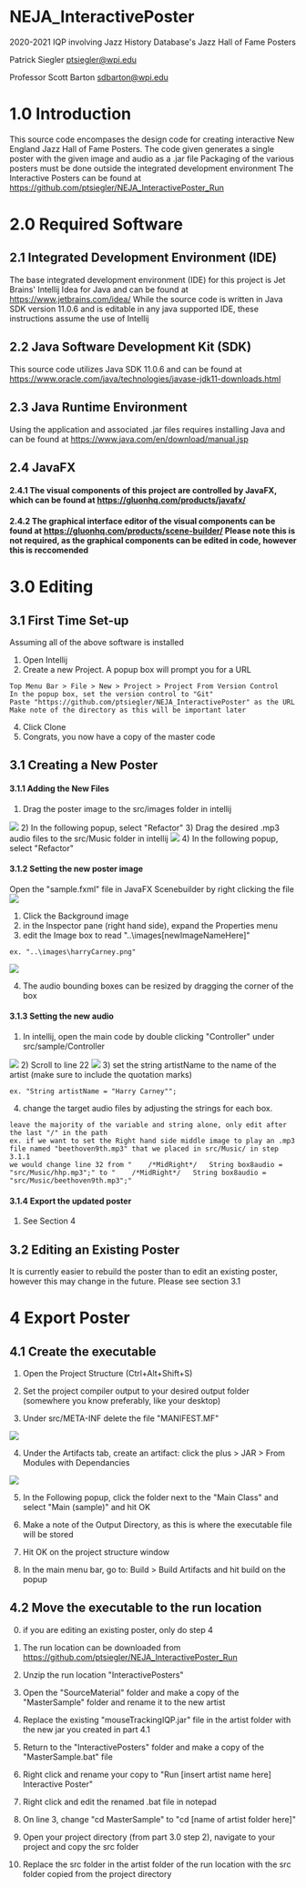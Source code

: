 # NEJA_InteractivePoster
2020-2021 IQP involving Jazz History Database's Jazz Hall of Fame Posters

Patrick Siegler ptsiegler@wpi.edu

Professor Scott Barton sdbarton@wpi.edu

# 1.0 Introduction
This source code encompases the design code for creating interactive New England Jazz Hall of Fame Posters.
The code given generates a single poster with the given image and audio as a .jar file
Packaging of the various posters must be done outside the integrated development environment
The Interactive Posters can be found at https://github.com/ptsiegler/NEJA_InteractivePoster_Run
    
# 2.0 Required Software
## 2.1 Integrated Development Environment (IDE)
The base integrated development environment (IDE) for this project is Jet Brains' Intellij Idea for Java and can be found at https://www.jetbrains.com/idea/
While the source code is written in Java SDK version 11.0.6 and is editable in any java supported IDE, these instructions assume the use of Intellij
## 2.2 Java Software Development Kit (SDK)
This source code utilizes Java SDK 11.0.6 and can be found at https://www.oracle.com/java/technologies/javase-jdk11-downloads.html
## 2.3 Java Runtime Environment
Using the application and associated .jar files requires installing Java and can be found at https://www.java.com/en/download/manual.jsp
## 2.4 JavaFX
#### 2.4.1 The visual components of this project are controlled by JavaFX, which can be found at https://gluonhq.com/products/javafx/
#### 2.4.2 The graphical interface editor of the visual components can be found at https://gluonhq.com/products/scene-builder/ Please note this is not required, as the graphical components can be edited in code, however this is reccomended
    
# 3.0 Editing
## 3.1 First Time Set-up
Assuming all of the above software is installed
1) Open Intellij
2) Create a new Project. A popup box will prompt you for a URL
```
Top Menu Bar > File > New > Project > Project From Version Control
In the popup box, set the version control to "Git"
Paste "https://github.com/ptsiegler/NEJA_InteractivePoster" as the URL
Make note of the directory as this will be important later
```
4) Click Clone
5) Congrats, you now have a copy of the master code

## 3.1 Creating a New Poster
#### 3.1.1 Adding the New Files
1) Drag the poster image to the src/images folder in intellij
<img src="https://i.imgur.com/nQzh5x7.png">
2) In the following popup, select "Refactor"
3) Drag the desired .mp3 audio files to the src/Music folder in intellij
<img src="https://i.imgur.com/1aX8HuD.png">
4) In the following popup, select "Refactor"

#### 3.1.2 Setting the new poster image
Open the "sample.fxml" file in JavaFX Scenebuilder by right clicking the file
<img src="https://i.imgur.com/visQ1d1.png">
1) Click the Background image
2) in the Inspector pane (right hand side), expand the Properties menu
3) edit the Image box to read "..\images\[newImageNameHere]"

```
ex. "..\images\harryCarney.png"
```
<img src="https://i.imgur.com/qjCY2HW.png">

4) The audio bounding boxes can be resized by dragging the corner of the box 

#### 3.1.3 Setting the new audio
1) In intellij, open the main code by double clicking "Controller" under src/sample/Controller
<img src="https://i.imgur.com/3tgIqXx.png">
2) Scroll to line 22
<img src="https://i.imgur.com/Qp0YrQ5.png">
3) set the string artistName to the name of the artist (make sure to include the quotation marks)

```
ex. "String artistName = "Harry Carney"";
```

4) change the target audio files by adjusting the strings for each box.

```
leave the majority of the variable and string alone, only edit after the last "/" in the path
ex. if we want to set the Right hand side middle image to play an .mp3 file named "beethoven9th.mp3" that we placed in src/Music/ in step 3.1.1
we would change line 32 from "    /*MidRight*/   String box8audio = "src/Music/hhp.mp3";" to "    /*MidRight*/   String box8audio = "src/Music/beethoven9th.mp3";"
```

#### 3.1.4 Export the updated poster
1) See Section 4

## 3.2 Editing an Existing Poster
It is currently easier to rebuild the poster than to edit an existing poster, however this may change in the future. Please see section 3.1


# 4 Export Poster
## 4.1 Create the executable
1) Open the Project Structure (Ctrl+Alt+Shift+S)

2) Set the project compiler output to your desired output folder (somewhere you know preferably, like your desktop)

3) Under src/META-INF delete the file "MANIFEST.MF"
<img src="https://i.imgur.com/t8zjNWw.png">

4) Under the Artifacts tab, create an artifact: click the plus > JAR > From Modules with Dependancies
<img src="https://i.imgur.com/3KhYsit.png">

5) In the Following popup, click the folder next to the "Main Class" and select "Main (sample)" and hit OK

6) Make a note of the Output Directory, as this is where the executable file will be stored

7) Hit OK on the project structure window

8) In the main menu bar, go to:  Build > Build Artifacts and hit build on the popup

## 4.2 Move the executable to the run location
0) if you are editing an existing poster, only do step 4

1) The run location can be downloaded from https://github.com/ptsiegler/NEJA_InteractivePoster_Run

2) Unzip the run location "InteractivePosters"

3) Open the "SourceMaterial" folder and make a copy of the "MasterSample" folder and rename it to the new artist

4) Replace the existing "mouseTrackingIQP.jar" file in the artist folder with the new jar you created in part 4.1

5) Return to the "InteractivePosters" folder and make a copy of the "MasterSample.bat" file

6) Right click and rename your copy to "Run [insert artist name here] Interactive Poster"

7) Right click and edit the renamed .bat file in notepad

8) On line 3, change "cd MasterSample" to "cd [name of artist folder here]"

9) Open your project directory (from part 3.0 step 2), navigate to your project and copy the src folder

10) Replace the src folder in the artist folder of the run location with the src folder copied from the project directory

